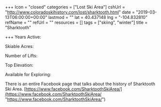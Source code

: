 +++
Icon = "closed"
categories = ["Lost Ski Area"]
cshUrl = "http://www.coloradoskihistory.com/lost/sharktooth.html"
date = "2019-03-13T06:00:00+00:00"
lastmod = ""
lat = 40.437148
lng = "-104.832810"
refName = ""
refUrl = ""
resources = []
tags = ["skiing", "winter"]
title = "Sharktooth"

+++
Years Active:

Skiable Acres:

Number of Lifts:

Top Elevation:

Available for Exploring:

There is an entire Facebook page that talks about the history of Sharktooth Ski Area. [https://www.facebook.com/SharktoothSkiArea/](https://www.facebook.com/SharktoothSkiArea/ "https://www.facebook.com/SharktoothSkiArea/")